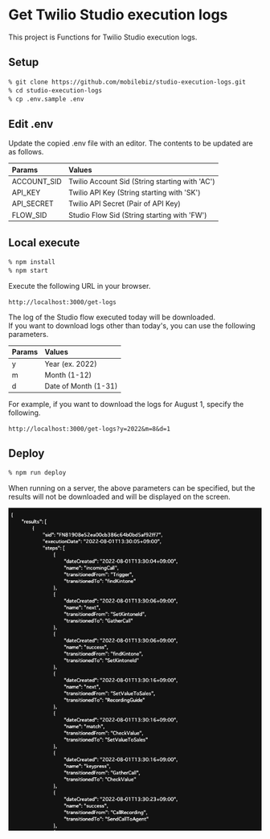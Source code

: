 # Get Twilio Studio execution logs

This project is Functions for Twilio Studio execution logs.

## Setup

```sh
% git clone https://github.com/mobilebiz/studio-execution-logs.git
% cd studio-execution-logs
% cp .env.sample .env
```

## Edit .env

Update the copied .env file with an editor. The contents to be updated are as follows.

| Params      | Values                                         |
| :---------- | :--------------------------------------------- |
| ACCOUNT_SID | Twilio Account Sid (String starting with 'AC') |
| API_KEY     | Twilio API Key (String starting with 'SK')     |
| API_SECRET  | Twilio API Secret (Pair of API Key)            |
| FLOW_SID    | Studio Flow Sid (String starting with 'FW')    |

## Local execute

```sh
% npm install
% npm start
```

Execute the following URL in your browser.

`http://localhost:3000/get-logs`

The log of the Studio flow executed today will be downloaded.  
If you want to download logs other than today's, you can use the following parameters.

| Params | Values               |
| :----- | :------------------- |
| y      | Year (ex. 2022)      |
| m      | Month (1-12)         |
| d      | Date of Month (1-31) |

For example, if you want to download the logs for August 1, specify the following.

`http://localhost:3000/get-logs?y=2022&m=8&d=1`

## Deploy

```sh
% npm run deploy
```

When running on a server, the above parameters can be specified, but the results will not be downloaded and will be displayed on the screen.

![ScreenShot](./images/screenShot.png)
